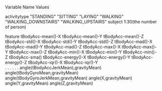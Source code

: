 Variable Name   Values	    		
  
activitytype		"STANDING"   "SITTING"   "LAYING"   "WALKING"   "WALKING_DOWNSTAIRS"							"WALKING_UPSTAIRS"
subject			1:30(the number of person)

feature			tBodyAcc-mean()-X
			tBodyAcc-mean()-Y
			tBodyAcc-mean()-Z
			tBodyAcc-std()-X
			tBodyAcc-std()-Y
			tBodyAcc-std()-Z
			tBodyAcc-mad()-X
			tBodyAcc-mad()-Y
			tBodyAcc-mad()-Z
			tBodyAcc-max()-X
			tBodyAcc-max()-Y
			tBodyAcc-max()-Z
			tBodyAcc-min()-X
			tBodyAcc-min()-Y
			tBodyAcc-min()-Z
			tBodyAcc-sma()
			tBodyAcc-energy()-X
			tBodyAcc-energy()-Y
			tBodyAcc-energy()-Z
			tBodyAcc-iqr()-X
			tBodyAcc-iqr()-Y	
			.
			.
			.
			.
			.
			.
			angle(tBodyAccJerkMean),gravityMean)
			angle(tBodyGyroMean,gravityMean)
			angle(tBodyGyroJerkMean,gravityMean)
			angle(X,gravityMean)
			angle(Y,gravityMean)
			angle(Z,gravityMean)
